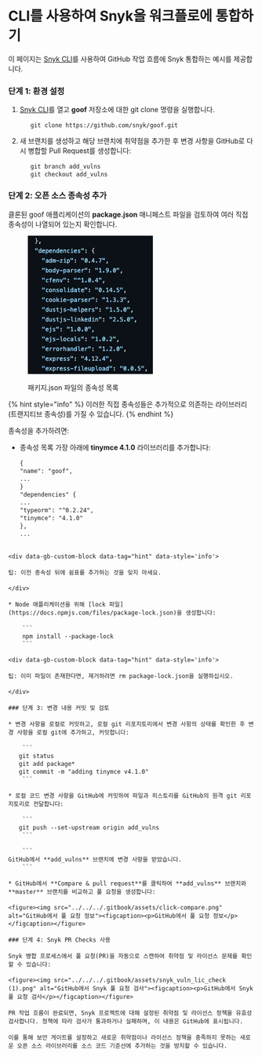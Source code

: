 # CLI를 사용하여 Snyk을 워크플로에 통합하기

이 페이지는 [Snyk CLI](../../)를 사용하여 GitHub 작업 흐름에 Snyk 통합하는 예시를 제공합니다.

### 단계 1: 환경 설정

1.  [Snyk CLI](../../)를 열고 **goof** 저장소에 대한 git clone 명령을 실행합니다.

    ```
       git clone https://github.com/snyk/goof.git
    ```
2.  새 브랜치를 생성하고 해당 브랜치에 취약점을 추가한 후 변경 사항을 GitHub로 다시 병합할 Pull Request를 생성합니다:

    ```
       git branch add_vulns
       git checkout add_vulns
    ```

### 단계 2: 오픈 소스 종속성 추가

클론된 goof 애플리케이션의 **package.json** 매니페스트 파일을 검토하여 여러 직접 종속성이 나열되어 있는지 확인합니다.

<figure><img src="../../../.gitbook/assets/dependencies.png" alt="패키지.json 파일의 종속성 목록."><figcaption><p>패키지.json 파일의 종속성 목록</p></figcaption></figure>

{% hint style="info" %}
이러한 직접 종속성들은 추가적으로 의존하는 라이브러리(트랜지티브 종속성)를 가질 수 있습니다.
{% endhint %}

종속성을 추가하려면:

*   종속성 목록 가장 아래에 **tinymce 4.1.0** 라이브러리를 추가합니다:

    ```
    {
    "name": "goof",
    ...
    }
    "dependencies" {
    ...
    "typeorm": "^0.2.24",
    "tinymce": "4.1.0"
    },
    ...
    ```

````

<div data-gb-custom-block data-tag="hint" data-style='info'>

팁: 이전 종속성 뒤에 쉼표를 추가하는 것을 잊지 마세요.

</div>

* Node 애플리케이션을 위해 [lock 파일](https://docs.npmjs.com/files/package-lock.json)을 생성합니다:

    ```
    npm install --package-lock
    ```

<div data-gb-custom-block data-tag="hint" data-style='info'>

팁: 이미 파일이 존재한다면, 제거하려면 rm package-lock.json을 실행하십시오.

</div>

### 단계 3: 변경 내용 커밋 및 검토

* 변경 사항을 로컬로 커밋하고, 로컬 git 리포지토리에서 변경 사항의 상태를 확인한 후 변경 사항을 로컬 git에 추가하고, 커밋합니다:

    ```
   git status
   git add package*
   git commit -m "adding tinymce v4.1.0"
    ```

* 로컬 코드 변경 사항을 GitHub에 커밋하여 파일과 히스토리를 GitHub의 원격 git 리포지토리로 전달합니다:

    ```
   git push --set-upstream origin add_vulns
    ```

    ```
GitHub에서 **add_vulns** 브랜치에 변경 사항을 받았습니다.
    ```

* GitHub에서 **Compare & pull request**를 클릭하여 **add_vulns** 브랜치와 **master** 브랜치를 비교하고 풀 요청을 생성합니다:

<figure><img src="../../../.gitbook/assets/click-compare.png" alt="GitHub에서 풀 요청 정보"><figcaption><p>GitHub에서 풀 요청 정보</p></figcaption></figure>

### 단계 4: Snyk PR Checks 사용

Snyk 병합 프로세스에서 풀 요청(PR)을 자동으로 스캔하여 취약점 및 라이선스 문제를 확인할 수 있습니다:

<figure><img src="../../../.gitbook/assets/snyk_vuln_lic_check (1).png" alt="GitHub에서 Snyk 풀 요청 검사"><figcaption><p>GitHub에서 Snyk 풀 요청 검사</p></figcaption></figure>

PR 작업 흐름이 완료되면, Snyk 프로젝트에 대해 설정된 취약점 및 라이선스 정책을 유효성 검사합니다. 정책에 따라 검사가 통과하거나 실패하며, 이 내용은 GitHub에 표시됩니다.

이를 통해 보안 게이트를 설정하고 새로운 취약점이나 라이선스 정책을 충족하지 못하는 새로운 오픈 소스 라이브러리를 소스 코드 기준선에 추가하는 것을 방지할 수 있습니다.
````
